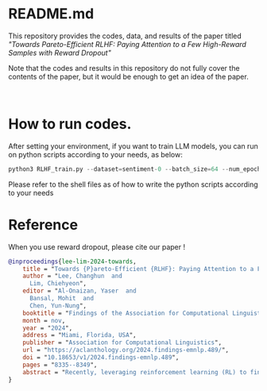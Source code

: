 # README.md
This repository provides the codes, data, and results of the paper titled *"Towards Pareto-Efficient RLHF: Paying Attention to a Few High-Reward Samples with Reward Dropout"*

Note that the codes and results in this repository do not fully cover the contents of the paper, but it would be enough to get an idea of the paper. 

<br/>

# How to run codes.
After setting your environment, if you want to train LLM models, you can run on python scripts according to your needs, as below:
```python
python3 RLHF_train.py --dataset=sentiment-0 --batch_size=64 --num_epoch=5 --lr=5e-06 --rl_model_name=opt_large    --ref_model_name=opt_large --dropout=None --dropout_rate=0.0 --decoding=stochastic
```

Please refer to the shell files as of how to write the python scripts according to your needs 

# Reference
When you use reward dropout, please cite our paper !

```bibtex
@inproceedings{lee-lim-2024-towards,
    title = "Towards {P}areto-Efficient {RLHF}: Paying Attention to a Few High-Reward Samples with Reward Dropout",
    author = "Lee, Changhun  and
      Lim, Chiehyeon",
    editor = "Al-Onaizan, Yaser  and
      Bansal, Mohit  and
      Chen, Yun-Nung",
    booktitle = "Findings of the Association for Computational Linguistics: EMNLP 2024",
    month = nov,
    year = "2024",
    address = "Miami, Florida, USA",
    publisher = "Association for Computational Linguistics",
    url = "https://aclanthology.org/2024.findings-emnlp.489/",
    doi = "10.18653/v1/2024.findings-emnlp.489",
    pages = "8335--8349",
    abstract = "Recently, leveraging reinforcement learning (RL) to fine-tune language models (LMs), known as reinforcement learning from human feedback (RLHF), has become an important research topic. However, there is still a lack of theoretical understanding of how RLHF works, the conditions under which it succeeds or fails, and whether it guarantees optimization of both likelihood $\beta(\cdot)$ and reward $R(\cdot)$ objectives. To address these issues, we consider RLHF as a bi-objective problem that has the nature of a \textit{Pareto} optimization, present a Pareto improvement condition that is necessary to obtain Pareto-efficient policies, and propose a simple yet powerful method named \textit{reward dropout} that guarantees a Pareto improvement. To demonstrate the performance of reward dropout, two benchmark datasets commonly used in text style transfer tasks were utilized in our study: sentiment and topic datasets sourced from Yelp and AG{\_}News, respectively. Our experiments highlight that paying attention to a few samples with higher rewards leads to greater Pareto improvements regardless of model size. We also demonstrate that the effect of reward dropout is generalizable and most effective with non-pretrained target models, saving the effort of pretraining."
}